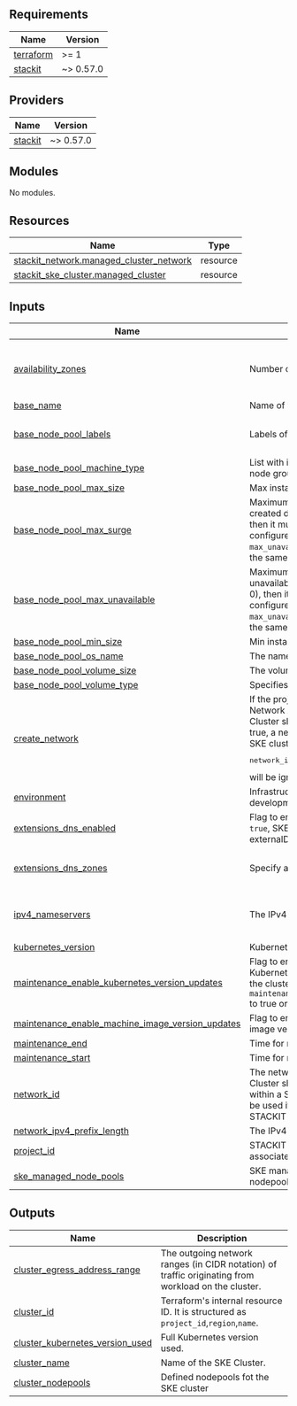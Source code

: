 ## Requirements

| Name | Version |
|------|---------|
| <a name="requirement_terraform"></a> [terraform](#requirement\_terraform) | >= 1 |
| <a name="requirement_stackit"></a> [stackit](#requirement\_stackit) | ~> 0.57.0 |

## Providers

| Name | Version |
|------|---------|
| <a name="provider_stackit"></a> [stackit](#provider\_stackit) | ~> 0.57.0 |

## Modules

No modules.

## Resources

| Name | Type |
|------|------|
| [stackit_network.managed_cluster_network](https://registry.terraform.io/providers/stackitcloud/stackit/latest/docs/resources/network) | resource |
| [stackit_ske_cluster.managed_cluster](https://registry.terraform.io/providers/stackitcloud/stackit/latest/docs/resources/ske_cluster) | resource |

## Inputs

| Name | Description | Type | Default | Required |
|------|-------------|------|---------|:--------:|
| <a name="input_availability_zones"></a> [availability\_zones](#input\_availability\_zones) | Number of availability zones | `list(string)` | <pre>[<br/>  "eu01-1",<br/>  "eu01-2",<br/>  "eu01-3"<br/>]</pre> | no |
| <a name="input_base_name"></a> [base\_name](#input\_base\_name) | Name of your base infrastructure cluster. | `string` | `"my-project"` | no |
| <a name="input_base_node_pool_labels"></a> [base\_node\_pool\_labels](#input\_base\_node\_pool\_labels) | Labels of the base node group | `any` | <pre>{<br/>  "base_nodepool": "base"<br/>}</pre> | no |
| <a name="input_base_node_pool_machine_type"></a> [base\_node\_pool\_machine\_type](#input\_base\_node\_pool\_machine\_type) | List with instance types that are used in the base node group | `string` | `"c2i.2"` | no |
| <a name="input_base_node_pool_max_size"></a> [base\_node\_pool\_max\_size](#input\_base\_node\_pool\_max\_size) | Max instance count of the base node group | `number` | `3` | no |
| <a name="input_base_node_pool_max_surge"></a> [base\_node\_pool\_max\_surge](#input\_base\_node\_pool\_max\_surge) | Maximum number of additional VMs that are created during an update. If set (larger than 0), then it must be at least the amount of zones configured for the nodepool. The `max_surge` and `max_unavailable` fields cannot both be unset at the same time. | `number` | `3` | no |
| <a name="input_base_node_pool_max_unavailable"></a> [base\_node\_pool\_max\_unavailable](#input\_base\_node\_pool\_max\_unavailable) | Maximum number of VMs that that can be unavailable during an update. If set (larger than 0), then it must be at least the amount of zones configured for the nodepool. The `max_surge` and `max_unavailable` fields cannot both be unset at the same time. | `number` | `0` | no |
| <a name="input_base_node_pool_min_size"></a> [base\_node\_pool\_min\_size](#input\_base\_node\_pool\_min\_size) | Min instance count of the base node group | `number` | `2` | no |
| <a name="input_base_node_pool_os_name"></a> [base\_node\_pool\_os\_name](#input\_base\_node\_pool\_os\_name) | The name of the OS image. | `string` | `"flatcar"` | no |
| <a name="input_base_node_pool_volume_size"></a> [base\_node\_pool\_volume\_size](#input\_base\_node\_pool\_volume\_size) | The volume size in GB. | `number` | `20` | no |
| <a name="input_base_node_pool_volume_type"></a> [base\_node\_pool\_volume\_type](#input\_base\_node\_pool\_volume\_type) | Specifies the volume type. | `string` | `"storage_premium_perf1"` | no |
| <a name="input_create_network"></a> [create\_network](#input\_create\_network) | If the project is running within a STACKIT Network Area, the network in which the SKE Cluster should run must already exist. If set to true, a network is created and assigned to the SKE cluster and<pre>network_id</pre>will be ignored | `bool` | `false` | no |
| <a name="input_environment"></a> [environment](#input\_environment) | Infrastructure environment name (e.g. development, staging, production). | `string` | `"development"` | no |
| <a name="input_extensions_dns_enabled"></a> [extensions\_dns\_enabled](#input\_extensions\_dns\_enabled) | Flag to enable/disable DNS extensions. If set to `true`, SKE will then use an integrated version of externalDNS. | `bool` | `true` | no |
| <a name="input_extensions_dns_zones"></a> [extensions\_dns\_zones](#input\_extensions\_dns\_zones) | Specify a list of domain filters for externalDNS. | `list(string)` | <pre>[<br/>  "my-project.runs.onstackit.cloud"<br/>]</pre> | no |
| <a name="input_ipv4_nameservers"></a> [ipv4\_nameservers](#input\_ipv4\_nameservers) | The IPv4 nameservers of the network. | `list(string)` | <pre>[<br/>  "9.9.9.9",<br/>  "1.1.1.1"<br/>]</pre> | no |
| <a name="input_kubernetes_version"></a> [kubernetes\_version](#input\_kubernetes\_version) | Kubernetes version | `string` | `"1.31"` | no |
| <a name="input_maintenance_enable_kubernetes_version_updates"></a> [maintenance\_enable\_kubernetes\_version\_updates](#input\_maintenance\_enable\_kubernetes\_version\_updates) | Flag to enable/disable auto-updates of the Kubernetes version. SKE automatically updates the cluster Kubernetes version if you have set `maintenance.enable_kubernetes_version_updates` to true or if there is a mandatory update. | `bool` | `true` | no |
| <a name="input_maintenance_enable_machine_image_version_updates"></a> [maintenance\_enable\_machine\_image\_version\_updates](#input\_maintenance\_enable\_machine\_image\_version\_updates) | Flag to enable/disable auto-updates of the OS image version. | `bool` | `true` | no |
| <a name="input_maintenance_end"></a> [maintenance\_end](#input\_maintenance\_end) | Time for maintenance window end. | `string` | `"02:00:00Z"` | no |
| <a name="input_maintenance_start"></a> [maintenance\_start](#input\_maintenance\_start) | Time for maintenance window start. | `string` | `"01:00:00Z"` | no |
| <a name="input_network_id"></a> [network\_id](#input\_network\_id) | The network id of the network in which the SKE Cluster should run, in case the project is running within a STACKIT Network Area. This can only be used if the project is running within an STACKIT Network Area. | `string` | `null` | no |
| <a name="input_network_ipv4_prefix_length"></a> [network\_ipv4\_prefix\_length](#input\_network\_ipv4\_prefix\_length) | The IPv4 prefix length of the network. | `number` | `25` | no |
| <a name="input_project_id"></a> [project\_id](#input\_project\_id) | STACKIT project ID to which the cluster is associated. | `string` | n/a | yes |
| <a name="input_ske_managed_node_pools"></a> [ske\_managed\_node\_pools](#input\_ske\_managed\_node\_pools) | SKE managed nodepools in addition to the base nodepool | `any` | `[]` | no |

## Outputs

| Name | Description |
|------|-------------|
| <a name="output_cluster_egress_address_range"></a> [cluster\_egress\_address\_range](#output\_cluster\_egress\_address\_range) | The outgoing network ranges (in CIDR notation) of traffic originating from workload on the cluster. |
| <a name="output_cluster_id"></a> [cluster\_id](#output\_cluster\_id) | Terraform's internal resource ID. It is structured as `project_id`,`region`,`name`. |
| <a name="output_cluster_kubernetes_version_used"></a> [cluster\_kubernetes\_version\_used](#output\_cluster\_kubernetes\_version\_used) | Full Kubernetes version used. |
| <a name="output_cluster_name"></a> [cluster\_name](#output\_cluster\_name) | Name of the SKE Cluster. |
| <a name="output_cluster_nodepools"></a> [cluster\_nodepools](#output\_cluster\_nodepools) | Defined nodepools fot the SKE cluster |
